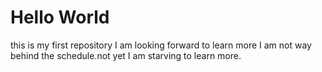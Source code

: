 # Hello World
this is my first repository
I am looking forward to learn more
I am not way behind the schedule.not yet
I am starving to learn more.
